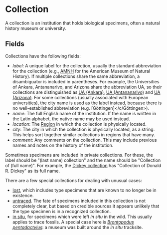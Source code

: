# Collection

A collection is an institution that holds biological specimens, often
a natural history museum or university.

## Fields

Collections have the following fields:

- _label_: A unique label for the collection, usually the standard
  abbreviation for the collection (e.g., [AMNH](/c/AMNH) for the American
  Museum of Natural History). If multiple collections share the same
  abbreviation, a disambiguator is included in parentheses. For example,
  the Universities of Ankara, Antananarivo, and Arizona share the abbreviation
  UA, so their collections are distinguished as [UA (Ankara)](</c/UA_(Ankara)>),
  [UA (Antananarivo)](</c/UA_(Antananarivo)>) and [UA (Arizona)](</c/UA_(Arizona)>).
  For some collections (usually associated with European universities), the
  city name is used as the label instead, because there is no well-established
  abbreviation (e.g. [Göttingen]</c/Göttingen>).
- _name_: The full English name of the institution. If the name is written in
  the Latin alphabet, the native name may be used instead.
- _location_: The [Region](region) in which the collection is physically located.
- _city_: The city in which the collection is physically located, as a string. This
  helps sort together similar collections in regions that have many.
- _comment_: Any comments on the collection. This may include previous names and
  notes on the history of the institution.

Sometimes specimens are included in private collections. For these, the label
should be "(last name) collection" and the name should be "Collection of (full name)".
For example, the [Dickey collection](/c/Dickey_collection) has "Collection of Donald
R. Dickey" as its full name.

There are a few special collections for dealing with unusual cases:

- [lost](/c/lost), which includes type specimens that are known to no longer
  be in existence.
- [untraced](/c/untraced). The fate of specimens included in this collection
  is not completely clear, but based on credible sources it appears unlikely
  that the type specimen is in a recognized collection.
- [in situ](/c/in_situ), for specimens which were left _in situ_ in the wild.
  This usually applies to trace fossils. A special case here is
  [_Brontopodus pentadactylus_](/n/83199): a museum was built around the
  _in situ_ tracksite.
